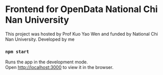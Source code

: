 # Frontend for OpenData National Chi Nan University

This project was hosted by Prof Kuo Yao Wen and funded by National Chi Nan University.
Developed by me

### `npm start`

Runs the app in the development mode.\
Open [http://localhost:3000](http://localhost:3000) to view it in the browser.
